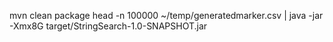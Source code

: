 mvn clean package
head -n 100000 ~/temp/generatedmarker.csv | java -jar -Xmx8G target/StringSearch-1.0-SNAPSHOT.jar
